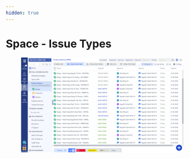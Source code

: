 ```yaml
---
hidden: true
---
```


# Space - Issue Types

<figure><img src="../../../../.gitbook/assets/image (436).png" alt=""><figcaption></figcaption></figure>



